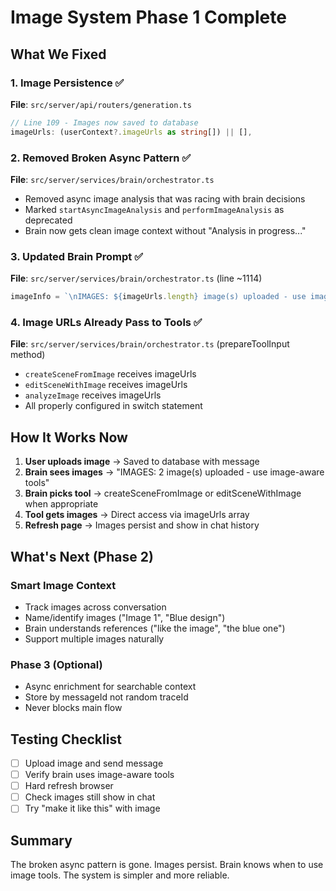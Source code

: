 # Image System Phase 1 Complete

## What We Fixed

### 1. Image Persistence ✅
**File**: `src/server/api/routers/generation.ts`
```typescript
// Line 109 - Images now saved to database
imageUrls: (userContext?.imageUrls as string[]) || [],
```

### 2. Removed Broken Async Pattern ✅
**File**: `src/server/services/brain/orchestrator.ts`
- Removed async image analysis that was racing with brain decisions
- Marked `startAsyncImageAnalysis` and `performImageAnalysis` as deprecated
- Brain now gets clean image context without "Analysis in progress..."

### 3. Updated Brain Prompt ✅
**File**: `src/server/services/brain/orchestrator.ts` (line ~1114)
```typescript
imageInfo = `\nIMAGES: ${imageUrls.length} image(s) uploaded - use image-aware tools (createSceneFromImage, editSceneWithImage) when appropriate`;
```

### 4. Image URLs Already Pass to Tools ✅
**File**: `src/server/services/brain/orchestrator.ts` (prepareToolInput method)
- `createSceneFromImage` receives imageUrls
- `editSceneWithImage` receives imageUrls  
- `analyzeImage` receives imageUrls
- All properly configured in switch statement

## How It Works Now

1. **User uploads image** → Saved to database with message
2. **Brain sees images** → "IMAGES: 2 image(s) uploaded - use image-aware tools"
3. **Brain picks tool** → createSceneFromImage or editSceneWithImage when appropriate
4. **Tool gets images** → Direct access via imageUrls array
5. **Refresh page** → Images persist and show in chat history

## What's Next (Phase 2)

### Smart Image Context
- Track images across conversation
- Name/identify images ("Image 1", "Blue design")
- Brain understands references ("like the image", "the blue one")
- Support multiple images naturally

### Phase 3 (Optional)
- Async enrichment for searchable context
- Store by messageId not random traceId
- Never blocks main flow

## Testing Checklist
- [ ] Upload image and send message
- [ ] Verify brain uses image-aware tools
- [ ] Hard refresh browser
- [ ] Check images still show in chat
- [ ] Try "make it like this" with image

## Summary
The broken async pattern is gone. Images persist. Brain knows when to use image tools. The system is simpler and more reliable.
